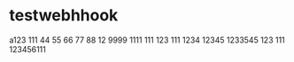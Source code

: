 # testwebhhook
a123
111
44
55
66
77
88
12
9999
1111
111
123
111
1234
12345
1233545
123
111
123456111
